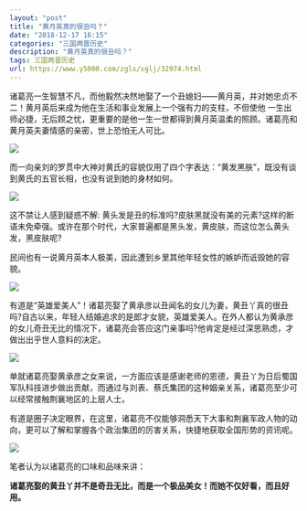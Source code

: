 ```yaml
---
layout: "post"
title: "黄月英真的很丑吗？"
date: "2018-12-17 16:15"
categories: "三国两晋历史"
description: "黄月英真的很丑吗？"
tags: 三国两晋历史
url: https://www.y5000.com/zgls/sglj/32974.html
---
```






诸葛亮一生智慧不凡，而他毅然决然地娶了一个丑媳妇——黄月英，并对她忠贞不二！黄月英后来成为他在生活和事业发展上一个强有力的支柱，不但使他
一生出师必捷，无后顾之忧，更重要的是他一生一世都得到黄月英温柔的照顾。诸葛亮和黄月英夫妻情感的亲密，世上恐怕无人可比。

![](https://img.y5000.com/uploads/allimg/180913/1421391c0-0.jpg)

而一向亲刘的罗贯中大神对黄氏的容貌仅用了四个字表达：“黄发黑肤”，既没有谈到黄氏的五官长相，也没有说到她的身材如何。

![](https://img.y5000.com/uploads/allimg/180913/1421391237-1.jpg)

这不禁让人感到疑惑不解:
黄头发是丑的标准吗?皮肤黑就没有美的元素?这样的断语未免牵强。或许在那个时代，大家普遍都是黑头发，黄皮肤，而这位怎么黄头发，黑皮肤呢?

民间也有一说黄月英本人极美，因此遭到乡里其他年轻女性的嫉妒而诋毁她的容貌。

![](https://img.y5000.com/uploads/allimg/180913/14213943F-2.jpg)

有道是“英雄爱美人”！诸葛亮娶了黄承彦以丑闻名的女儿为妻，黄丑丫真的很丑吗?自古以来，年轻人结婚追求的是郎才女貌，英雄爱美人。在外人都认为黄承彦的女儿奇丑无比的情况下，诸葛亮会答应这门亲事吗?他肯定是经过深思熟虑，才做出出乎世人意料的决定。

![](https://img.y5000.com/uploads/allimg/180913/14213953O-3.jpg)

单就诸葛亮娶黄承彦之女来说，一方面应该是感谢老师的恩德，黄丑丫为日后蜀国军队科技进步做出贡献，而通过与刘表、蔡氏集团的这种姻亲关系，诸葛亮至少可以经常接触荆襄地区的上层人士。

有道是圈子决定眼界，在这里，诸葛亮不仅能够洞悉天下大事和荆襄军政人物的动向，更可以了解和掌握各个政治集团的厉害关系，快捷地获取全国形势的资讯呢。

![](https://img.y5000.com/uploads/allimg/180913/1421394V2-4.jpg)

笔者认为以诸葛亮的口味和品味来讲：

**诸葛亮娶的黄丑丫并不是奇丑无比，而是一个极品美女！而她不仅好看，而且好用。**
